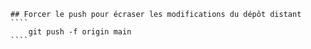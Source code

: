 
    ## Forcer le push pour écraser les modifications du dépôt distant
    ````
        git push -f origin main
    ````
